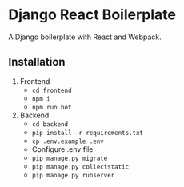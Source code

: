# Django React Boilerplate

A Django boilerplate with React and Webpack.

## Installation

1. Frontend
   - `cd frontend`
   - `npm i`
   - `npm run hot`
2. Backend
   - `cd backend`
   - `pip install -r requirements.txt`
   - `cp .env.example .env`
   - Configure .env file
   - `pip manage.py migrate`
   - `pip manage.py collectstatic`
   - `pip manage.py runserver`
